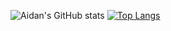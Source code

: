 

<!--
### Hi there 👋
**aidan-gibson/aidan-gibson** is a ✨ _special_ ✨ repository because its `README.md` (this file) appears on your GitHub profile.

Here are some ideas to get you started:

- 🔭 I’m currently working on ...
- 🌱 I’m currently learning ...
- 👯 I’m looking to collaborate on ...
- 🤔 I’m looking for help with ...
- 💬 Ask me about ...
- 📫 How to reach me: ...
- 😄 Pronouns: ...
- ⚡ Fun fact: ...
themes here https://github.com/anuraghazra/github-readme-stats/blob/master/themes/README.md

![Aidan's GitHub stats](https://github-readme-stats.vercel.app/api?username=aidan-gibson&count_private=true&show_icons=true)
[![Top Langs](https://github-readme-stats.vercel.app/api/top-langs/?username=aidan-gibson&hide=javascript,html)](https://github.com/anuraghazra/github-readme-stats)
-->



![Aidan's GitHub stats](https://github-readme-stats-phi-pearl.vercel.app/api?username=aidan-gibson&count_private=true&show_icons=true)
[![Top Langs](https://github-readme-stats-phi-pearl.vercel.app/api/top-langs/?username=aidan-gibson&hide=javascript,html)](https://github.com/anuraghazra/github-readme-stats)

